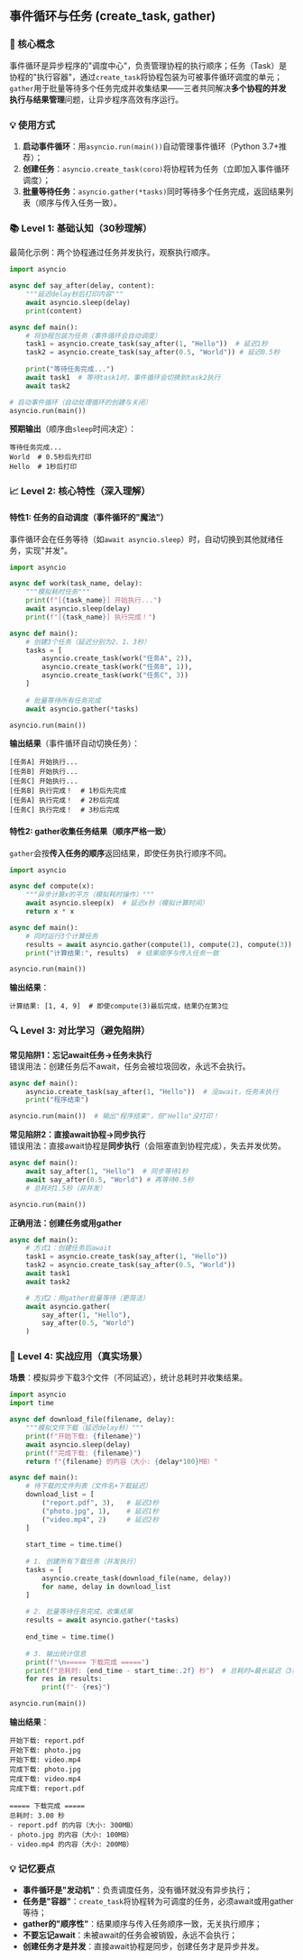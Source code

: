## 事件循环与任务 (create_task, gather)

### 🎯 核心概念
事件循环是异步程序的"调度中心"，负责管理协程的执行顺序；任务（Task）是协程的"执行容器"，通过`create_task`将协程包装为可被事件循环调度的单元；`gather`用于批量等待多个任务完成并收集结果——三者共同解决**多个协程的并发执行与结果管理**问题，让异步程序高效有序运行。


### 💡 使用方式
1. **启动事件循环**：用`asyncio.run(main())`自动管理事件循环（Python 3.7+推荐）；  
2. **创建任务**：`asyncio.create_task(coro)`将协程转为任务（立即加入事件循环调度）；  
3. **批量等待任务**：`asyncio.gather(*tasks)`同时等待多个任务完成，返回结果列表（顺序与传入任务一致）。


### 📚 Level 1: 基础认知（30秒理解）
最简化示例：两个协程通过任务并发执行，观察执行顺序。
```python
import asyncio

async def say_after(delay, content):
    """延迟delay秒后打印内容"""
    await asyncio.sleep(delay)
    print(content)

async def main():
    # 将协程包装为任务（事件循环会自动调度）
    task1 = asyncio.create_task(say_after(1, "Hello"))  # 延迟1秒
    task2 = asyncio.create_task(say_after(0.5, "World")) # 延迟0.5秒
    
    print("等待任务完成...")
    await task1  # 等待task1时，事件循环会切换到task2执行
    await task2

# 启动事件循环（自动处理循环的创建与关闭）
asyncio.run(main())
```
**预期输出**（顺序由`sleep`时间决定）：
```
等待任务完成...
World  # 0.5秒后先打印
Hello  # 1秒后打印
```


### 📈 Level 2: 核心特性（深入理解）
#### 特性1: 任务的自动调度（事件循环的"魔法"）
事件循环会在任务等待（如`await asyncio.sleep`）时，自动切换到其他就绪任务，实现"并发"。
```python
import asyncio

async def work(task_name, delay):
    """模拟耗时任务"""
    print(f"[{task_name}] 开始执行...")
    await asyncio.sleep(delay)
    print(f"[{task_name}] 执行完成！")

async def main():
    # 创建3个任务（延迟分别为2、1、3秒）
    tasks = [
        asyncio.create_task(work("任务A", 2)),
        asyncio.create_task(work("任务B", 1)),
        asyncio.create_task(work("任务C", 3))
    ]
    
    # 批量等待所有任务完成
    await asyncio.gather(*tasks)

asyncio.run(main())
```
**输出结果**（事件循环自动切换任务）：
```
[任务A] 开始执行...
[任务B] 开始执行...
[任务C] 开始执行...
[任务B] 执行完成！  # 1秒后先完成
[任务A] 执行完成！  # 2秒后完成
[任务C] 执行完成！  # 3秒后完成
```


#### 特性2: gather收集任务结果（顺序严格一致）
`gather`会按**传入任务的顺序**返回结果，即使任务执行顺序不同。
```python
import asyncio

async def compute(x):
    """异步计算x的平方（模拟耗时操作）"""
    await asyncio.sleep(x)  # 延迟x秒（模拟计算时间）
    return x * x

async def main():
    # 同时运行3个计算任务
    results = await asyncio.gather(compute(1), compute(2), compute(3))
    print("计算结果:", results)  # 结果顺序与传入任务一致

asyncio.run(main())
```
**输出结果**：
```
计算结果: [1, 4, 9]  # 即使compute(3)最后完成，结果仍在第3位
```


### 🔍 Level 3: 对比学习（避免陷阱）
**常见陷阱1：忘记await任务→任务未执行**  
错误用法：创建任务后不await，任务会被垃圾回收，永远不会执行。
```python
async def main():
    asyncio.create_task(say_after(1, "Hello"))  # 没await，任务未执行
    print("程序结束")

asyncio.run(main())  # 输出"程序结束"，但"Hello"没打印！
```

**常见陷阱2：直接await协程→同步执行**  
错误用法：直接await协程是**同步执行**（会阻塞直到协程完成），失去并发优势。
```python
async def main():
    await say_after(1, "Hello")  # 同步等待1秒
    await say_after(0.5, "World") # 再等待0.5秒
    # 总耗时1.5秒（非并发）

asyncio.run(main())
```

**正确用法：创建任务或用gather**
```python
async def main():
    # 方式1：创建任务后await
    task1 = asyncio.create_task(say_after(1, "Hello"))
    task2 = asyncio.create_task(say_after(0.5, "World"))
    await task1
    await task2

    # 方式2：用gather批量等待（更简洁）
    await asyncio.gather(
        say_after(1, "Hello"),
        say_after(0.5, "World")
    )
```


### 🚀 Level 4: 实战应用（真实场景）
**场景**：模拟异步下载3个文件（不同延迟），统计总耗时并收集结果。
```python
import asyncio
import time

async def download_file(filename, delay):
    """模拟文件下载（延迟delay秒）"""
    print(f"开始下载: {filename}")
    await asyncio.sleep(delay)
    print(f"完成下载: {filename}")
    return f"{filename} 的内容（大小: {delay*100}MB）"

async def main():
    # 待下载的文件列表（文件名+下载延迟）
    download_list = [
        ("report.pdf", 3),   # 延迟3秒
        ("photo.jpg", 1),    # 延迟1秒
        ("video.mp4", 2)     # 延迟2秒
    ]
    
    start_time = time.time()
    
    # 1. 创建所有下载任务（并发执行）
    tasks = [
        asyncio.create_task(download_file(name, delay))
        for name, delay in download_list
    ]
    
    # 2. 批量等待任务完成，收集结果
    results = await asyncio.gather(*tasks)
    
    end_time = time.time()
    
    # 3. 输出统计信息
    print(f"\n===== 下载完成 =====")
    print(f"总耗时: {end_time - start_time:.2f} 秒")  # 总耗时=最长延迟（3秒）
    for res in results:
        print(f"- {res}")

asyncio.run(main())
```
**输出结果**：
```
开始下载: report.pdf
开始下载: photo.jpg
开始下载: video.mp4
完成下载: photo.jpg
完成下载: video.mp4
完成下载: report.pdf

===== 下载完成 =====
总耗时: 3.00 秒
- report.pdf 的内容（大小: 300MB）
- photo.jpg 的内容（大小: 100MB）
- video.mp4 的内容（大小: 200MB）
```


### 💡 记忆要点
- **事件循环是"发动机"**：负责调度任务，没有循环就没有异步执行；  
- **任务是"容器"**：`create_task`将协程转为可调度的任务，必须await或用gather等待；  
- **gather的"顺序性"**：结果顺序与传入任务顺序一致，无关执行顺序；  
- **不要忘记await**：未被await的任务会被销毁，永远不会执行；  
- **创建任务才是并发**：直接await协程是同步，创建任务才是异步并发。